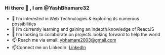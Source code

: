 ### Hi there 👋 , I am @YashBhamare32

- 👀 I’m interested in Web Technologies & exploring its numerous possibilities
- 🌱 I’m currently learning and gaining an indepth knowledge of ReactJS
- 💞️ I’m looking to collaborate on projects looking forward to help the world
- 📫 Reach me via email: [ybhamare2003@gmail.com](ybhamare2003@gmail.com)
- 📫Connect me on LinkedIn: [LinkedIn](https://www.linkedin.com/in/yash-bhamare32/)


